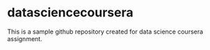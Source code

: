 # datasciencecoursera
This is a sample github repository created for data science coursera assignment.
